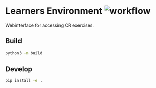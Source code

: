 # Learners Environment ![workflow](https://github.com/ait-cs-IaaS/learners/actions/workflows/cicd.yaml/badge.svg)


Webinterface for accessing CR exercises.



## Build

```bash
python3 -m build
```

## Develop

```bash
pip install -e .
```
